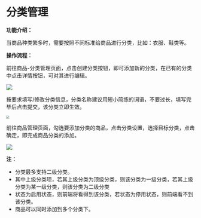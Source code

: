 # 分类管理

**功能介绍：**

当商品种类繁多时，需要按照不同标准给商品进行分类，比如：衣服、鞋类等。

**操作流程：**

前往商品-分类管理页面，点击创建分类按钮，即可添加新的分类，在已有的分类中点击详情按钮，可对其进行编辑。

![](http://md.stringon.com/img/%7Bfilename%7D%7B.suffix%7D20200911145646.png)

按要求填写/修改分类信息，分类名称建议用短小简练的词语，不要过长，填写完毕后点击提交，该分类立即生效。

<img src="http://md.stringon.com/img/%7Bfilename%7D%7B.suffix%7D20200911152344.png" style="zoom: 50%;" />

前往商品管理页面，勾选要添加分类的商品，点击分类设置，选择目标分类，点击确定，即完成商品分类的添加。

![](http://md.stringon.com/img/%7Bfilename%7D%7B.suffix%7D20200911154938.png)

**注：**  

- 分类最多支持二级分类。
- 其中上级分类项，若其上级分类为顶级分类，则该分类为一级分类，若其上级分类为某一级分类，则该分类为二级分类
- 状态为启用状态，则前端将看得到该分类，若状态为停用状态，则前端看不到该分类。
- 商品可以同时添加到多个分类下。

